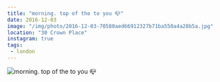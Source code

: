 ```yaml
---
title: "morning. top of the to you 📪"
date: 2016-12-03
image: "/img/photo/2016-12-03-70580aed66912327b71ba550a4a28b5a.jpg"
location: "30 Crown Place"
instagram: true
tags:
 - london
---
```


![morning. top of the to you 📪](/img/photo/2016-12-03-70580aed66912327b71ba550a4a28b5a.jpg)
